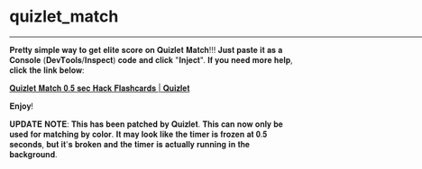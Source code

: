 # quizlet_match

<hr style="width: 123456789.69420%;text-align:left;margin-left:0">

𝐏𝐫𝐞𝐭𝐭𝐲 𝐬𝐢𝐦𝐩𝐥𝐞 𝐰𝐚𝐲 𝐭𝐨 𝐠𝐞𝐭 𝐞𝐥𝐢𝐭𝐞 𝐬𝐜𝐨𝐫𝐞 𝐨𝐧 𝐐𝐮𝐢𝐳𝐥𝐞𝐭 𝐌𝐚𝐭𝐜𝐡!!! 𝐉𝐮𝐬𝐭 𝐩𝐚𝐬𝐭𝐞 𝐢𝐭 𝐚𝐬 𝐚 𝐂𝐨𝐧𝐬𝐨𝐥𝐞 (𝐃𝐞𝐯𝐓𝐨𝐨𝐥𝐬/𝐈𝐧𝐬𝐩𝐞𝐜𝐭) 𝐜𝐨𝐝𝐞 𝐚𝐧𝐝 𝐜𝐥𝐢𝐜𝐤 "𝐈𝐧𝐣𝐞𝐜𝐭". 𝐈𝐟 𝐲𝐨𝐮 𝐧𝐞𝐞𝐝 𝐦𝐨𝐫𝐞 𝐡𝐞𝐥𝐩, 𝐜𝐥𝐢𝐜𝐤 𝐭𝐡𝐞 𝐥𝐢𝐧𝐤 𝐛𝐞𝐥𝐨𝐰:

[𝐐𝐮𝐢𝐳𝐥𝐞𝐭 𝐌𝐚𝐭𝐜𝐡 𝟎.𝟓 𝐬𝐞𝐜 𝐇𝐚𝐜𝐤 𝐅𝐥𝐚𝐬𝐡𝐜𝐚𝐫𝐝𝐬 | 𝐐𝐮𝐢𝐳𝐥𝐞𝐭](https://quizlet.com/617612061/quizlet-match-05-sec-hack-flash-cards/)

𝐄𝐧𝐣𝐨𝐲!

𝐔𝐏𝐃𝐀𝐓𝐄 𝐍𝐎𝐓𝐄: 𝐓𝐡𝐢𝐬 𝐡𝐚𝐬 𝐛𝐞𝐞𝐧 𝐩𝐚𝐭𝐜𝐡𝐞𝐝 𝐛𝐲 𝐐𝐮𝐢𝐳𝐥𝐞𝐭. 𝐓𝐡𝐢𝐬 𝐜𝐚𝐧 𝐧𝐨𝐰 𝐨𝐧𝐥𝐲 𝐛𝐞 𝐮𝐬𝐞𝐝 𝐟𝐨𝐫 𝐦𝐚𝐭𝐜𝐡𝐢𝐧𝐠 𝐛𝐲 𝐜𝐨𝐥𝐨𝐫. 𝐈𝐭 𝐦𝐚𝐲 𝐥𝐨𝐨𝐤 𝐥𝐢𝐤𝐞 𝐭𝐡𝐞 𝐭𝐢𝐦𝐞𝐫 𝐢𝐬 𝐟𝐫𝐨𝐳𝐞𝐧 𝐚𝐭 𝟎.𝟓 𝐬𝐞𝐜𝐨𝐧𝐝𝐬, 𝐛𝐮𝐭 𝐢𝐭'𝐬 𝐛𝐫𝐨𝐤𝐞𝐧 𝐚𝐧𝐝 𝐭𝐡𝐞 𝐭𝐢𝐦𝐞𝐫 𝐢𝐬 𝐚𝐜𝐭𝐮𝐚𝐥𝐥𝐲 𝐫𝐮𝐧𝐧𝐢𝐧𝐠 𝐢𝐧 𝐭𝐡𝐞 𝐛𝐚𝐜𝐤𝐠𝐫𝐨𝐮𝐧𝐝.

